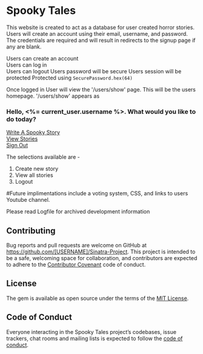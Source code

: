 # Spooky Tales

This website is created to act as a database for user created horror stories.
Users will create an account using their email, username, and password.  The credentials are required and will result in redirects to the signup page if any are blank.  

Users can create an account<br>
Users can log in<br>
Users can logout
Users password will be secure
Users session will be protected
Protected using `SecurePassword.hex(64)`


Once logged in User will view the '/users/show' page.  This will be the users homepage.  '/users/show' appears as 

<h3>Hello,  <%= current_user.username %>. What would you like to do today? </h3>
    <a href="/stories/new">Write A Spooky Story</a></br>
    <a href="/stories/index">View Stories</a></br>
    <a href="/logout">Sign Out</a>
<br>

The selections available are -
1. Create new story
2. View all stories
3. Logout

#Future implimentations include a voting system, CSS, and links to users Youtube channel. 

Please read Logfile for archived development information

## Contributing

Bug reports and pull requests are welcome on GitHub at https://github.com/[USERNAME]/Sinatra-Project. This project is intended to be a safe, welcoming space for collaboration, and contributors are expected to adhere to the [Contributor Covenant](http://contributor-covenant.org) code of conduct.

## License

The gem is available as open source under the terms of the [MIT License](https://opensource.org/licenses/MIT).

## Code of Conduct

Everyone interacting in the Spooky Tales project’s codebases, issue trackers, chat rooms and mailing lists is expected to follow the [code of conduct](https://github.com/[USERNAME]/Sinatra-Project/master/CODE_OF_CONDUCT.md).
